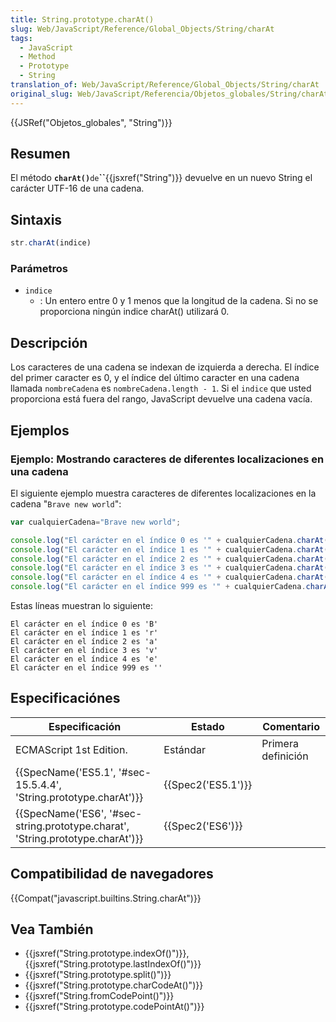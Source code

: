 ```yaml
---
title: String.prototype.charAt()
slug: Web/JavaScript/Reference/Global_Objects/String/charAt
tags:
  - JavaScript
  - Method
  - Prototype
  - String
translation_of: Web/JavaScript/Reference/Global_Objects/String/charAt
original_slug: Web/JavaScript/Referencia/Objetos_globales/String/charAt
---
```

{{JSRef("Objetos_globales", "String")}}

## Resumen

El método **`charAt()`**`de`**``**{{jsxref("String")}} devuelve en un nuevo String el carácter UTF-16 de una cadena.

## Sintaxis

```js
str.charAt(indice)
```

### Parámetros

- `indice`
  - : Un entero entre 0 y 1 menos que la longitud de la cadena. Si no se proporciona ningún indice charAt() utilizará 0.

## Descripción

Los caracteres de una cadena se indexan de izquierda a derecha. El índice del primer caracter es 0, y el índice del último caracter en una cadena llamada `nombreCadena` es `nombreCadena.length - 1`. Si el `indice` que usted proporciona está fuera del rango, JavaScript devuelve una cadena vacía.

## Ejemplos

### Ejemplo: Mostrando caracteres de diferentes localizaciones en una cadena

El siguiente ejemplo muestra caracteres de diferentes localizaciones en la cadena "`Brave new world`":

```js
var cualquierCadena="Brave new world";

console.log("El carácter en el índice 0 es '" + cualquierCadena.charAt(0) + "'")
console.log("El carácter en el índice 1 es '" + cualquierCadena.charAt(1) + "'")
console.log("El carácter en el índice 2 es '" + cualquierCadena.charAt(2) + "'")
console.log("El carácter en el índice 3 es '" + cualquierCadena.charAt(3) + "'")
console.log("El carácter en el índice 4 es '" + cualquierCadena.charAt(4) + "'")
console.log("El carácter en el índice 999 es '" + cualquierCadena.charAt(999) + "'")
```

Estas líneas muestran lo siguiente:

```
El carácter en el índice 0 es 'B'
El carácter en el índice 1 es 'r'
El carácter en el índice 2 es 'a'
El carácter en el índice 3 es 'v'
El carácter en el índice 4 es 'e'
El carácter en el índice 999 es ''
```

## Especificaciónes

| Especificación                                                                                           | Estado                   | Comentario         |
| -------------------------------------------------------------------------------------------------------- | ------------------------ | ------------------ |
| ECMAScript 1st Edition.                                                                                  | Estándar                 | Primera definición |
| {{SpecName('ES5.1', '#sec-15.5.4.4', 'String.prototype.charAt')}}                 | {{Spec2('ES5.1')}} |                    |
| {{SpecName('ES6', '#sec-string.prototype.charat', 'String.prototype.charAt')}} | {{Spec2('ES6')}}     |                    |

## Compatibilidad de navegadores

{{Compat("javascript.builtins.String.charAt")}}

## Vea También

- {{jsxref("String.prototype.indexOf()")}}, {{jsxref("String.prototype.lastIndexOf()")}}
- {{jsxref("String.prototype.split()")}}
- {{jsxref("String.prototype.charCodeAt()")}}
- {{jsxref("String.fromCodePoint()")}}
- {{jsxref("String.prototype.codePointAt()")}}
